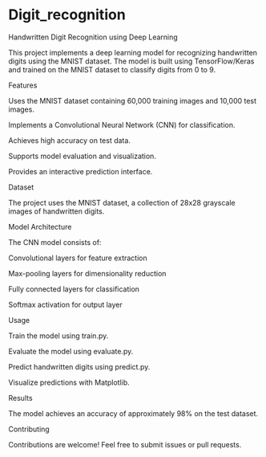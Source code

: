 # Digit_recognition
Handwritten Digit Recognition using Deep Learning

This project implements a deep learning model for recognizing handwritten digits using the MNIST dataset. The model is built using TensorFlow/Keras and trained on the MNIST dataset to classify digits from 0 to 9.

Features

Uses the MNIST dataset containing 60,000 training images and 10,000 test images.

Implements a Convolutional Neural Network (CNN) for classification.

Achieves high accuracy on test data.

Supports model evaluation and visualization.

Provides an interactive prediction interface.

Dataset

The project uses the MNIST dataset, a collection of 28x28 grayscale images of handwritten digits.

Model Architecture

The CNN model consists of:

Convolutional layers for feature extraction

Max-pooling layers for dimensionality reduction

Fully connected layers for classification

Softmax activation for output layer

Usage

Train the model using train.py.

Evaluate the model using evaluate.py.

Predict handwritten digits using predict.py.

Visualize predictions with Matplotlib.

Results

The model achieves an accuracy of approximately 98% on the test dataset.

Contributing

Contributions are welcome! Feel free to submit issues or pull requests.
